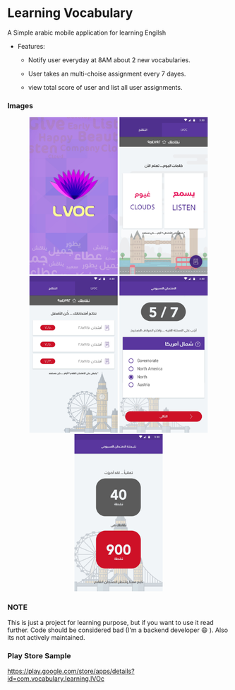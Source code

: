 # Learning Vocabulary
A Simple arabic mobile application for learning Engilsh

 * Features:

   - Notify user everyday at 8AM about 2 new vocabularies.

   - User takes an multi-choise assignment every 7 dayes.

   - view total score of user and list all user assignments.


### Images
<p align="center">
  <img src="/assets/1-splash.jpg" width="200"/>
  <img src="/assets/2-Main.jpg" width="200"/>
  <img src="/assets/3-result.jpg" width="200"/>
  <img src="/assets/4-Exam.jpg" width="200"/>
  <img src="/assets/4-result.jpg" width="200"/>
</p>

### NOTE

This is just a project for learning purpose, but if you want to use it read further. Code should be considered bad (I'm a backend developer :smile: ). Also its not actively maintained.


### Play Store Sample

https://play.google.com/store/apps/details?id=com.vocabulary.learning.lVOc
